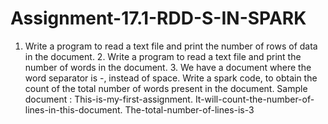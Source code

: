 # Assignment-17.1-RDD-S-IN-SPARK
1. Write a program to read a text file and print the number of rows of data in the document. 2. Write a program to read a text file and print the number of words in the document. 3. We have a document where the word separator is -, instead of space. Write a spark code, to obtain the count of the total number of words present in the document. Sample document : This-is-my-first-assignment. It-will-count-the-number-of-lines-in-this-document. The-total-number-of-lines-is-3
